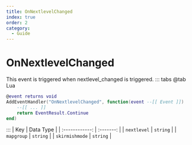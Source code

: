 ```yaml
---
title: OnNextlevelChanged
index: true
order: 2
category:
  - Guide
---
```


# OnNextlevelChanged
This event is triggered when nextlevel_changed is triggered.
::: tabs
@tab Lua
```lua
@event returns void
AddEventHandler("OnNextlevelChanged", function(event --[[ Event ]])
    --[[ ... ]]
    return EventResult.Continue
end)
```

:::
|       Key      | Data Type |
| :------------: | :-------: |
|   `nextlevel`  |  `string` |
|   `mapgroup`   |  `string` |
| `skirmishmode` |  `string` |